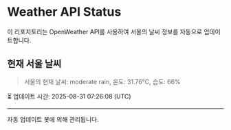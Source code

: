 
# Weather API Status

이 리포지토리는 OpenWeather API를 사용하여 서울의 날씨 정보를 자동으로 업데이트합니다.

## 현재 서울 날씨
> 서울의 현재 날씨: moderate rain, 온도: 31.76°C, 습도: 66%

⏳ 업데이트 시간: 2025-08-31 07:26:08 (UTC)

---
자동 업데이트 봇에 의해 관리됩니다.
